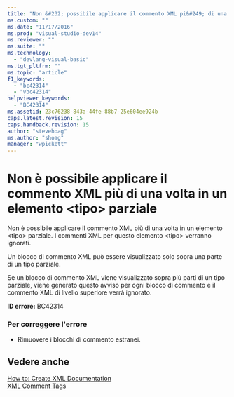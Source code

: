 ```yaml
---
title: "Non &#232; possibile applicare il commento XML pi&#249; di una volta in un elemento &lt;tipo&gt; parziale | Microsoft Docs"
ms.custom: ""
ms.date: "11/17/2016"
ms.prod: "visual-studio-dev14"
ms.reviewer: ""
ms.suite: ""
ms.technology: 
  - "devlang-visual-basic"
ms.tgt_pltfrm: ""
ms.topic: "article"
f1_keywords: 
  - "bc42314"
  - "vbc42314"
helpviewer_keywords: 
  - "BC42314"
ms.assetid: 23c76238-843a-44fe-88b7-25e604ee924b
caps.latest.revision: 15
caps.handback.revision: 15
author: "stevehoag"
ms.author: "shoag"
manager: "wpickett"
---
```

# Non &#232; possibile applicare il commento XML pi&#249; di una volta in un elemento &lt;tipo&gt; parziale
Non è possibile applicare il commento XML più di una volta in un elemento \<tipo\> parziale. I commenti XML per questo elemento \<tipo\> verranno ignorati.  
  
 Un blocco di commento XML può essere visualizzato solo sopra una parte di un tipo parziale.  
  
 Se un blocco di commento XML viene visualizzato sopra più parti di un tipo parziale, viene generato questo avviso per ogni blocco di commento e il commento XML di livello superiore verrà ignorato.  
  
 **ID errore:** BC42314  
  
### Per correggere l'errore  
  
-   Rimuovere i blocchi di commento estranei.  
  
## Vedere anche  
 [How to: Create XML Documentation](../Topic/How%20to:%20Create%20XML%20Documentation%20in%20Visual%20Basic.md)   
 [XML Comment Tags](../Topic/Recommended%20XML%20Tags%20for%20Documentation%20Comments%20\(Visual%20Basic\).md)